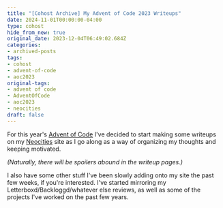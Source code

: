 ```yaml
---
title: "[Cohost Archive] My Advent of Code 2023 Writeups"
date: 2024-11-01T00:00:00-04:00
type: cohost
hide_from_new: true
original_date: 2023-12-04T06:49:02.684Z
categories:
- archived-posts
tags:
- cohost
- advent-of-code
- aoc2023
original-tags:
- advent of code
- AdventOfCode
- aoc2023
- neocities
draft: false
---
```


For this year's [Advent of Code](https://adventofcode.com/2023) I've decided to start making some writeups on my [Neocities](/) site as I go along as a way of organizing my thoughts and keeping motivated.

*(Naturally, there will be spoilers abound in the writeup pages.)*

I also have some other stuff I've been slowly adding onto my site the past few weeks, if you're interested. I've started mirroring my Letterboxd/Backloggd/whatever else reviews, as well as some of the projects I've worked on the past few years.